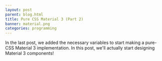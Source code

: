 ```yaml
---
layout: post
parent: blog.html
title: Pure CSS Material 3 (Part 2)
banner: material.png
categories: programming
---
```


<!--desc.start-->
In the last post, we added the necessary variables to start making a pure-CSS Material 3 implementation. In this post, we'll actually start designing Material 3 components!
<!--desc.end-->

